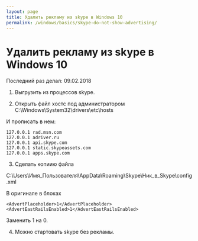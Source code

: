 ```yaml
---
layout: page
title: Удалить рекламу из skype в Windows 10
permalink: /windows/basics/skype-do-not-show-advertising/
---
```


# Удалить рекламу из skype в Windows 10

Последний раз делал: 09.02.2018


1) Выгрузить из процессов skype.

2) Открыть файл хостс под администратором C:\Windows\System32\drivers\etc\hosts

И прописать в нем:

    127.0.0.1 rad.msn.com
    127.0.0.1 adriver.ru
    127.0.0.1 api.skype.com
    127.0.0.1 static.skypeassets.com
    127.0.0.1 apps.skype.com


3) Сделать копиию файла 

C:\Users\Имя_Пользователя\AppData\Roaming\Skype\Ник_в_Skype\config.xml

В оригинале в блоках 

    <AdvertPlaceholder>1</AdvertPlaceholder>
    <AdvertEastRailsEnabled>1</AdvertEastRailsEnabled>

Заменить 1 на 0.

4) Можно стартовать skype без рекламы.
